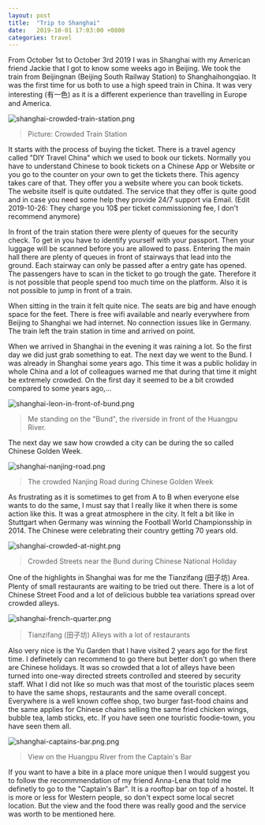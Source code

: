 ```yaml
---
layout: post
title:  "Trip to Shanghai"
date:   2019-10-01 17:03:00 +0800
categories: travel
---
```


From October 1st to October 3rd 2019 I was in Shanghai with my American friend Jackie that I got to know some weeks ago in Beijing. We took the train from Beijingnan (Beijing South Railway Station) to Shanghaihongqiao. It was the first time for us both to use a high speed train in China. It was very interesting (有一色) as it is a different experience than travelling in Europe and America.

![shanghai-crowded-train-station.png](pictures/shanghai-crowded-train-station.png)
>Picture: Crowded Train Station

It starts with the process of buying the ticket. There is a travel agency called   "DIY Travel China"  which we used to book our tickets. Normally you have to understand Chinese to book tickets on a Chinese App or Website or you go to the counter on your own to get the tickets there. This agency takes care of that. They offer you a website where you can book tickets. The website itself is quite outdated. The service that they offer is quite good and in case you need some help they provide 24/7 support via Email. (Edit 2019-10-26: They charge you 10$ per ticket commissioning fee, I don't recommend anymore)

In front of the train station there were plenty of queues for the security check. To get in you have to identify yourself with your passport. Then your luggage will be scanned before you are allowed to pass. Entering the main hall there are plenty of queues in front of stairways that lead into the ground. Each stairway can only be passed after a entry gate has opened. The passengers have to scan in the ticket to go trough the gate. Therefore it is not possible that people spend too much time on the platform. Also it is not possible to jump in front of a train.

When sitting in the train it felt quite nice. The seats are big and have enough space for the feet. There is free wifi available and nearly everywhere from Beijing to Shanghai we had internet. No connection issues like in Germany. The train left the train station in time and arrived on point.

When we arrived in Shanghai in the evening it was raining a lot. So the first day we did just grab something to eat. The next day we went to the Bund. I was already in Shanghai some years ago. This time it was a public holiday in whole China and a lot of colleagues warned me that during that time it might be extremely crowded. On the first day it seemed to be a bit crowded compared to some years ago,...

![shanghai-leon-in-front-of-bund.png](pictures/shanghai-leon-in-front-of-bund.png)
> Me standing on the "Bund", the riverside in front of the Huangpu River.

The next day we saw how crowded a city can be during the so called Chinese Golden Week.

![shanghai-nanjing-road.png](pictures/shanghai-nanjing-road.png)
> The crowded Nanjing Road during Chinese Golden Week

As frustrating as it is sometimes to get from A to B when everyone else wants to do the same, I must say that I really like it when there is some action like this. It was a great atmosphere in the city. It felt a bit like in Stuttgart when Germany was winning the Football World Championsship in 2014. The Chinese were celebrating their country getting 70 years old.

![shanghai-crowded-at-night.png](pictures/shanghai-crowded-at-night.png)
> Crowded Streets near the Bund during Chinese National Holiday

One of the highlights in Shanghai was for me the Tianzifang (田子坊) Area. Plenty of small restaurants are waiting to be tried out there. There is a lot of Chinese Street Food and a lot of delicious bubble tea variations spread over crowded alleys.

![shanghai-french-quarter.png](pictures/shanghai-french-quarter.png)
>Tianzifang (田子坊) Alleys with a lot of restaurants

Also very nice is the Yu Garden that I have visited 2 years ago for the first time. I definetely can recommend to go there but better don't go when there are Chinese holidays. It was so crowded that a lot of alleys have been turned into one-way directed streets controlled and steered by security staff. What I did not like so much was that most of the touristic places seem to have the same shops, restaurants and the same overall concept. Everywhere is a well known coffee shop, two burger fast-food chains and the same applies for Chinese chains selling the same fried chicken wings, bubble tea, lamb sticks, etc. If you have seen one touristic foodie-town, you have seen them all.

![shanghai-captains-bar.png.png](pictures/shanghai-captains-bar.png)
> View on the Huangpu River from the Captain's Bar

If you want to have a bite in a place more unique then I would suggest you to follow the recommmendation of my friend Anna-Lena that told me definetly to go to the "Captain's Bar". It is a rooftop bar on top of a hostel. It is more or less for Western people, so don't expect some local secret location. But the view and the food there was really good and the service was worth to be mentioned here.